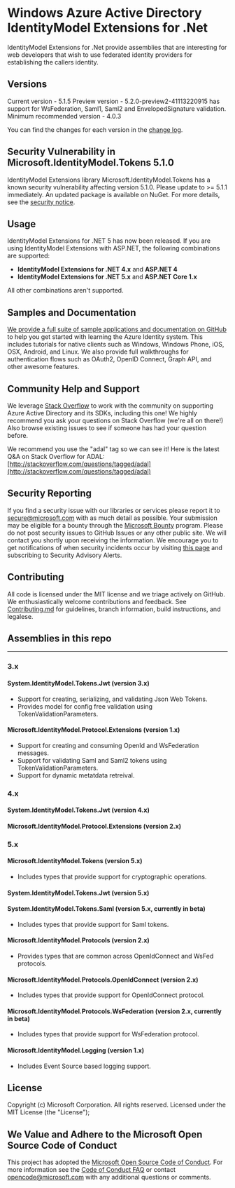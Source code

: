 Windows Azure Active Directory IdentityModel Extensions for .Net
===========

IdentityModel Extensions for .Net provide assemblies that are interesting for web developers that wish to use federated identity providers for establishing the callers identity. 

## Versions
Current version - 5.1.5
Preview version - 5.2.0-preview2-41113220915 has support for WsFederation, Saml1, Saml2 and EnvelopedSignature validation.
Minimum recommended version - 4.0.3  

You can find the changes for each version in the [change log](https://github.com/AzureAD/azure-activedirectory-identitymodel-extensions-for-dotnet/blob/master/CHANGELOG.md).

## Security Vulnerability in Microsoft.IdentityModel.Tokens 5.1.0
IdentityModel Extensions library Microsoft.IdentityModel.Tokens has a known security vulnerability affecting version 5.1.0. Please update to >= 5.1.1 immediately. An updated package is available on NuGet. For more details, see the [security notice](https://github.com/AzureAD/azure-activedirectory-identitymodel-extensions-for-dotnet/blob/master/SECURITY_NOTICE.md).

## Usage
IdentityModel Extensions for .NET 5 has now been released. If you are using IdentityModel Extensions with ASP.NET, the following combinations are supported:
* **IdentityModel Extensions for .NET 4.x** and **ASP.NET 4**
* **IdentityModel Extensions for .NET 5.x** and **ASP.NET Core 1.x**

All other combinations aren't supported.

## Samples and Documentation

[We provide a full suite of sample applications and documentation on GitHub](https://github.com/azure-samples?query=active-directory) to help you get started with learning the Azure Identity system. This includes tutorials for native clients such as Windows, Windows Phone, iOS, OSX, Android, and Linux. We also provide full walkthroughs for authentication flows such as OAuth2, OpenID Connect, Graph API, and other awesome features. 

## Community Help and Support

We leverage [Stack Overflow](http://stackoverflow.com/) to work with the community on supporting Azure Active Directory and its SDKs, including this one! We highly recommend you ask your questions on Stack Overflow (we're all on there!) Also browse existing issues to see if someone has had your question before. 

We recommend you use the "adal" tag so we can see it! Here is the latest Q&A on Stack Overflow for ADAL: [http://stackoverflow.com/questions/tagged/adal](http://stackoverflow.com/questions/tagged/adal)

## Security Reporting

If you find a security issue with our libraries or services please report it to [secure@microsoft.com](mailto:secure@microsoft.com) with as much detail as possible. Your submission may be eligible for a bounty through the [Microsoft Bounty](http://aka.ms/bugbounty) program. Please do not post security issues to GitHub Issues or any other public site. We will contact you shortly upon receiving the information. We encourage you to get notifications of when security incidents occur by visiting [this page](https://technet.microsoft.com/en-us/security/dd252948) and subscribing to Security Advisory Alerts.

## Contributing

All code is licensed under the MIT license and we triage actively on GitHub. We enthusiastically welcome contributions and feedback. See [Contributing.md](https://github.com/AzureAD/azure-activedirectory-identitymodel-extensions-for-dotnet/blob/master/Contributing.md) for guidelines, branch information, build instructions, and legalese. 

## Assemblies in this repo
----

### 3.x
#### System.IdentityModel.Tokens.Jwt (version 3.x)

* Support for creating, serializing, and validating Json Web Tokens.
* Provides model for config free validation using TokenValidationParameters.

#### Microsoft.IdentityModel.Protocol.Extensions (version 1.x)

* Support for creating and consuming OpenId and WsFederation messages.
* Support for validating Saml and Saml2 tokens using TokenValidationParameters.
* Support for dynamic metatdata retreival.

### 4.x
#### System.IdentityModel.Tokens.Jwt (version 4.x)
#### Microsoft.IdentityModel.Protocol.Extensions (version 2.x)


### 5.x
#### Microsoft.IdentityModel.Tokens (version 5.x)
* Includes types that provide support for cryptographic operations.

#### System.IdentityModel.Tokens.Jwt (version 5.x)

#### System.IdentityModel.Tokens.Saml (version 5.x, currently in beta)
* Includes types that provide support for Saml tokens.

#### Microsoft.IdentityModel.Protocols (version 2.x)
* Provides types that are common across OpenIdConnect and WsFed protocols.

#### Microsoft.IdentityModel.Protocols.OpenIdConnect (version 2.x)
* Includes types that provide support for OpenIdConnect protocol.

#### Microsoft.IdentityModel.Protocols.WsFederation (version 2.x, currently in beta)
* Includes types that provide support for WsFederation protocol.

#### Microsoft.IdentityModel.Logging (version 1.x)
* Includes Event Source based logging support.

## License

Copyright (c) Microsoft Corporation.  All rights reserved. Licensed under the MIT License (the "License"); 

## We Value and Adhere to the Microsoft Open Source Code of Conduct

This project has adopted the [Microsoft Open Source Code of Conduct](https://opensource.microsoft.com/codeofconduct/). For more information see the [Code of Conduct FAQ](https://opensource.microsoft.com/codeofconduct/faq/) or contact [opencode@microsoft.com](mailto:opencode@microsoft.com) with any additional questions or comments.

